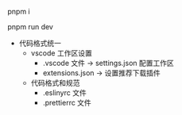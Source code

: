 pnpm i

pnpm run dev

- 代码格式统一
  - vscode 工作区设置
    - .vscode 文件 -> settings.json 配置工作区
    - extensions.json -> 设置推荐下载插件
  - 代码格式和规范
    - .eslinyrc 文件
    - .prettierrc 文件
